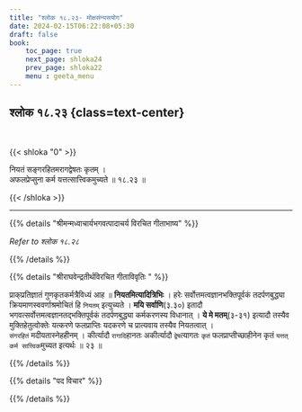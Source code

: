 ```yaml
---
title: "श्लोक १८.२३- मोक्षसंन्यसयोग"
date: 2024-02-15T06:22:08+05:30
draft: false
book:
    toc_page: true
    next_page: shloka24
    prev_page: shloka22
    menu : geeta_menu
---
```



## श्लोक १८.२३ {class=text-center}

<br/>

{{< shloka  "0"  >}}

नियतं सङ्गरहितमरागद्वेषतः कृतम् ।  
अफलप्रेप्सुना कर्म यत्तत्सात्त्विकमुच्यते ॥ १८.२३ ॥

{{< /shloka >}}

---


{{% details "श्रीमन्मध्वाचार्यभगवत्पादाचर्य विरचित  गीताभाष्य" %}}

*Refer to श्लोक १८.२८*

{{% /details %}}



{{% details "श्रीराघवेन्द्रतीर्थविरचित गीताविवृतिः " %}}

प्राक्‌प्रतिज्ञातं गुणकृतकर्मत्रैविध्यं आह ॥ **नियतमित्यादित्रिभिः** । हरेः 
सर्वोत्तमत्वज्ञानभक्तिपूर्वकं तदर्पणबुद्ध्या क्रियमाणस्ववर्णाश्रमोचितं हि 
`नियतम्` इत्युच्यते । **मयि सर्वाणि**(३.३०) इतादौ भगवत्सर्वोत्तमत्वज्ञानतद्भक्तिपूर्वकं 
तदर्पणबुद्ध्या कर्मकरणस्य विधानात्‌ । **ये मे मतम्‌**(३-३१) इत्यादौ तस्यैव 
मुक्तिहेतुत्वोक्तेः यत्करणे फलप्राप्तिः यदकरणे च प्रात्यवाय तस्यैव नियतत्वात्‌ ।  
`संगरहितं` मदीयतास्नेहहीनम्‌ । कीर्त्यादौ `रागादि`हानतः अकीर्त्यादौ `द्वेष`त्यागतः 
`कृतं` फलप्राप्तीच्छाहीनेन कृतं `यत्तत् कर्म सात्त्विक`मुच्यत इत्यर्थः ॥ २३ ॥ 

{{% /details %}}



{{% details "पद विचार" %}}


{{% /details %}}
